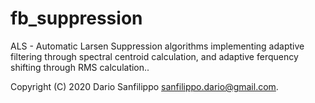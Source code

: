 # fb_suppression
ALS - Automatic Larsen Suppression algorithms implementing adaptive filtering
through spectral centroid calculation, and adaptive ferquency shifting through
RMS calculation..

Copyright (C) 2020 Dario Sanfilippo <sanfilippo.dario@gmail.com>.
